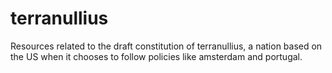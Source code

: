 # terranullius
Resources related to the draft constitution of terranullius, a nation based on the US when it chooses to follow policies like amsterdam and portugal.
